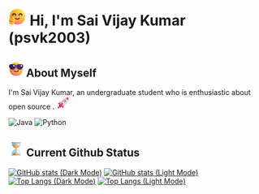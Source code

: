 

# <img src="https://raw.githubusercontent.com/dkvc/dkvc/main/assets/Hi.png" alt="(Hi)" width="35"/> Hi, I'm Sai Vijay Kumar (psvk2003)

## <img src="https://raw.githubusercontent.com/dkvc/dkvc/main/assets/About.png" alt="(About)" width="30"/> About Myself
I'm Sai Vijay Kumar, an undergraduate student who is enthusiastic about open source . <img src="https://raw.githubusercontent.com/dkvc/dkvc/main/assets/Rocket.png" alt="(Curious)" width="25"/>



![Java](https://img.shields.io/badge/java-%23ED8B00.svg?style=for-the-badge&logo=java&logoColor=white)
![Python](https://img.shields.io/badge/python-3670A0?style=for-the-badge&logo=python&logoColor=ffdd54)

## <img src="https://raw.githubusercontent.com/dkvc/dkvc/main/assets/Hourglass.png" alt="(Status)" width="30"/> Current Github Status
[![GitHub stats (Dark Mode)](https://github-readme-stats-dkvc23.vercel.app/api?username=psvk2003&show_icons=true&theme=algolia#gh-dark-mode-only)](https://github-readme-stats-dkvc23.vercel.app/api?username=psvk2003&show_icons=true&theme=algolia#gh-dark-mode-only)
[![GitHub stats (Light Mode)](https://github-readme-stats-dkvc23.vercel.app/api?username=psvk2003&show_icons=true&theme=buefy#gh-light-mode-only)](https://github-readme-stats-dkvc23.vercel.app/api?username=psvk2003&show_icons=true&theme=buefy#gh-light-mode-only)
[![Top Langs (Dark Mode)](https://github-readme-stats-dkvc23.vercel.app/api/top-langs/?username=psvk2003&layout=compact&theme=algolia#gh-dark-mode-only)](https://github-readme-stats-dkvc23.vercel.app/api/top-langs/?username=psvk2003&layout=compact&theme=algolia#gh-dark-mode-only)
[![Top Langs (Light Mode)](https://github-readme-stats-dkvc23.vercel.app/api/top-langs/?username=psvk2003&layout=compact&theme=buefy#gh-light-mode-only)](https://github-readme-stats-dkvc23.vercel.app/api/top-langs/?username=psvk2003&layout=compact&theme=buefy#gh-light-mode-only)

